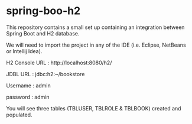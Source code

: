 # spring-boo-h2
This repository contains a small set up containing an integration between Spring Boot and H2 database.

We will need to import the project in any of the IDE (i.e. Eclipse, NetBeans or Intellij Idea).

H2 Console URL : http://localhost:8080/h2/

JDBL URL : jdbc:h2:~/bookstore

Username : admin

password : admin

You will see three tables (TBLUSER, TBLROLE & TBLBOOK) created and populated.


